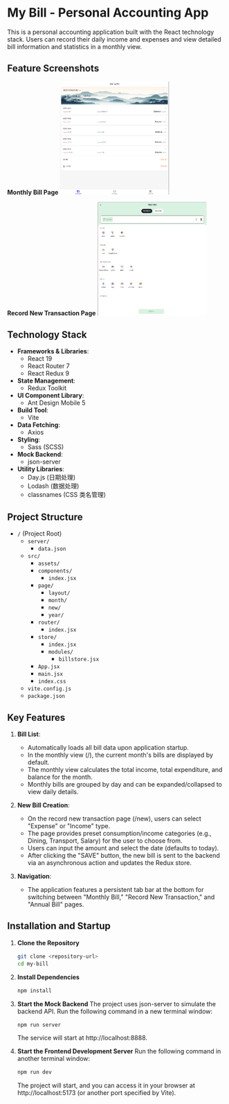 # My Bill - Personal Accounting App

This is a personal accounting application built with the React technology stack. Users can record their daily income and expenses and view detailed bill information and statistics in a monthly view.

## Feature Screenshots

**Monthly Bill Page**
<img src="https://github.com/CCCwx/My-bill/blob/main/month_bill.png"  width="50%">


**Record New Transaction Page**
<img src= "https://github.com/CCCwx/My-bill/blob/main/record.png"  width="50%" >


## Technology Stack

* **Frameworks & Libraries**:
    * React 19
    * React Router 7
    * React Redux 9
* **State Management**:
    * Redux Toolkit
* **UI Component Library**:
    * Ant Design Mobile 5
* **Build Tool**:
    * Vite
* **Data Fetching**:
    * Axios
* **Styling**:
    * Sass (SCSS)
* **Mock Backend**:
    * json-server
* **Utility Libraries**:
    * Day.js (日期处理)
    * Lodash (数据处理)
    * classnames (CSS 类名管理)

## Project Structure
-   `/` (Project Root)
    -   `server/`
        -   `data.json`
    -   `src/`
        -   `assets/`
        -   `components/`
            -   `index.jsx`
        -   `page/`
            -   `layout/`
            -   `month/`
            -   `new/`
            -   `year/`
        -   `router/`
            -   `index.jsx`
        -   `store/`
            -   `index.jsx`
            -   `modules/`
                -   `billstore.jsx`
        -   `App.jsx`
        -   `main.jsx`
        -   `index.css`
    -   `vite.config.js`
    -   `package.json`

## Key Features


1.  **Bill List**:
    * Automatically loads all bill data upon application startup.
    * In the monthly view (/), the current month's bills are displayed by default.
    * The monthly view calculates the total income, total expenditure, and balance for the month.
    * Monthly bills are grouped by day and can be expanded/collapsed to view daily details.

2.  **New Bill Creation**:
    * On the record new transaction page (/new), users can select "Expense" or "Income" type.
    * The page provides preset consumption/income categories (e.g., Dining, Transport, Salary) for the user to choose from.
    * Users can input the amount and select the date (defaults to today).
    * After clicking the "SAVE" button, the new bill is sent to the backend via an asynchronous action and updates the Redux store.

3.  **Navigation**:
    * The application features a persistent tab bar at the bottom for switching between "Monthly Bill," "Record New Transaction," and "Annual Bill" pages.

## Installation and Startup

1.  **Clone the Repository**
    ```bash
    git clone <repository-url>
    cd my-bill
    ```

2.  **Install Dependencies**
    ```bash
    npm install
    ```

3.  **Start the Mock Backend**
    The project uses json-server to simulate the backend API. Run the following command in a new terminal window:
    ```bash
    npm run server
    ```
    The service will start at http://localhost:8888.

4.  **Start the Frontend Development Server**
    Run the following command in another terminal window:
    ```bash
    npm run dev
    ```
    The project will start, and you can access it in your browser at http://localhost:5173 (or another port specified by Vite).
    

